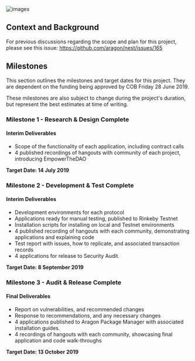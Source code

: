 ![images](https://user-images.githubusercontent.com/2212651/58053982-15cf8600-7b51-11e9-82cb-8e2d8720e9d7.jpeg)

## Context and Background

For previous discussions regarding the scope and plan for this project, please see this issue: https://github.com/aragon/nest/issues/165

## Milestones

This section outlines the milestones and target dates for this project. They are dependent on the funding being approved by COB Friday 28 June 2019.

These milestones are also subject to change during the project's duration, but represent the best estimates at time of writing.

### Milestone 1 - Research & Design Complete

#### Interim Deliverables

- Scope of the functionality of each application, including contract calls
- 4 published recordings of hangouts with community of each project, introducing EmpowerTheDAO

**Target Date: 14 July 2019**

### Milestone 2 - Development & Test Complete

#### Interim Deliverables

- Development environments for each protocol
- Applications ready for manual testing, published to Rinkeby Testnet
- Installation scripts for installing on local and Testnet environments
- 4 published recording of hangouts with each community, demonstrating applications and explaining code
- Test report with issues, how to replicate, and associated transaction records
- 4 applications for release to Security Audit.

**Target Date: 8 September 2019**

### Milestone 3 - Audit & Release Complete

#### Final Deliverables

- Report on vulnerabilities, and recommended changes
- Response to recommendations, and any necessary changes
- 4 applications published to Aragon Package Manager with associated installation guides.
- 4 recordings of hangouts with each community, showcasing final application and code walk-throughs

**Target Date: 13 October 2019**
